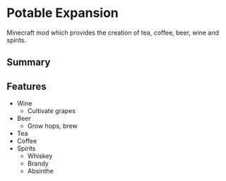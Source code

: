 # Potable Expansion
Minecraft mod which provides the creation of tea, coffee, beer, wine and spirits.

## Summary

## Features
- Wine
  - Cultivate grapes
- Beer
  - Grow hops, brew
- Tea
- Coffee
- Spirits
  - Whiskey
  - Brandy
  - Absinthe
